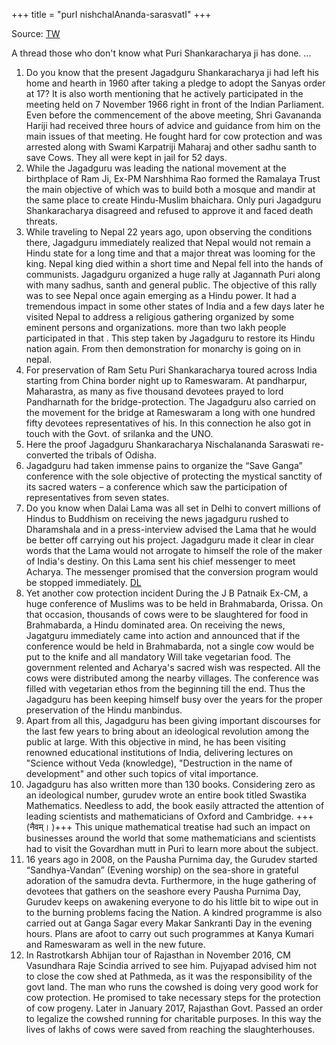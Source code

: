 +++
title = "purI nishchalAnanda-sarasvatI"
+++

Source: [TW](https://threadreaderapp.com/thread/1744387292201091584.html)

A thread those who don't know what Puri Shankaracharya ji has done. ...

1. Do you know that the present Jagadguru Shankaracharya ji had left his home and hearth in 1960 after taking a pledge to adopt the Sanyas order at 17? It is also worth mentioning that he actively participated in the meeting held on 7 November 1966 right in front of the Indian Parliament. Even before the commencement of the above meeting, Shri Gavananda Hariji had received three hours of advice and guidance from him on the main issues of that meeting. He fought hard for cow protection and was arrested along with Swami Karpatriji Maharaj and other sadhu santh to save Cows. They all were kept in jail for 52 days.
2. While the Jagadguru was leading the national movement at the birthplace of Ram Ji, Ex-PM Narshhima Rao formed the Ramalaya Trust the main objective of which was to build both a mosque and mandir at the same place to create Hindu-Muslim bhaichara. Only puri Jagadguru Shankaracharya disagreed and refused to approve it and faced death threats.
3. While traveling to Nepal 22 years ago, upon observing the conditions there, Jagadguru immediately realized that Nepal would not remain a Hindu state for a long time and that a major threat was looming for the king. Nepal king died within a short time and Nepal fell into the hands of communists. Jagadguru organized a huge rally at Jagannath Puri along with many sadhus, santh and general public. The objective of this rally was to see Nepal once again emerging as a Hindu power. It had a tremendous impact in some other states of India and a few days later he visited Nepal to address a religious gathering
   organized by some eminent persons and organizations. more than two lakh people participated in that . This step taken by Jagadguru to restore its Hindu nation again. From then demonstration for monarchy is going on in nepal.
4. For preservation of Ram Setu Puri Shankaracharya toured across India starting from China border night up to Rameswaram. At pandharpur, Maharastra, as many as five thousand devotees prayed to lord Pandharnath for the bridge-protection. The Jagadguru also carried on the movement for the bridge at Rameswaram a long with one hundred fifty devotees representatives of his. In this connection he also got in touch with the Govt. of srilanka and the UNO.
5. Here the proof Jagadguru Shankaracharya Nischalananda Saraswati re-converted the tribals of Odisha.
6. Jagadguru had taken immense pains to organize the “Save Ganga” conference with the sole objective of protecting the mystical sanctity of its sacred waters – a conference which saw the participation of representatives from seven states.
7. Do you know when Dalai Lama was all set in Delhi to convert millions of Hindus to Buddhism on receiving the news jagadguru rushed to Dharamshala and in a press-interview advised the Lama that he would be better off carrying out his project. Jagadguru made it clear in clear words that the Lama would not arrogate to himself the role of the maker of India's destiny. On this Lama sent his chief messenger to meet Acharya. The messenger promised that the conversion program would be stopped immediately. [DL](https://tibet.net/press-statement-his-holiness-the-dalai-lama-has-no-plans-of-conversion-of-hindus-to-buddhism/)
8. Yet another cow protection incident During the J B Patnaik Ex-CM, a huge conference of Muslims was to be held in Brahmabarda, Orissa. On that occasion, thousands of cows were to be slaughtered for food in Brahmabarda, a Hindu dominated area. On receiving the news, Jagatguru immediately came into action and announced that if the conference would be held in Brahmabarda, not a single cow would be put to the knife and all mandatory Will take vegetarian food. The government relented and Acharya's sacred wish was respected. All the cows were distributed among the nearby villages. The conference was filled with vegetarian ethos from the beginning till the end. Thus the Jagadguru has been keeping himself busy over the years for the proper preservation of the Hindu manbindus. 
9. Apart from all this, Jagadguru has been giving important discourses for the last few years to bring about an ideological revolution among the public at large. With this objective in mind, he has been visiting renowned educational institutions of India, delivering lectures on "Science without Veda (knowledge), "Destruction in the name of development" and other such topics of vital importance.
10. Jagadguru has also written more than 130 books. Considering zero as an ideological number, gurudev wrote an entire book titled Swastika Mathematics. Needless to add, the book easily attracted the attention of leading scientists and mathematicians of Oxford and Cambridge. +++(नैवम्। )+++ This unique mathematical treatise had such an impact on businesses around the world that some mathematicians and scientists had to visit the Govardhan mutt in Puri to learn more about the subject. 
11. 16 years ago in 2008, on the Pausha Purnima day, the Gurudev started “Sandhya-Vandan” (Evening worship) on the sea-shore in grateful adoration of the samudra devta. Furthermore, in the huge gathering of devotees that gathers on the seashore every Pausha Purnima Day, Gurudev keeps on awakening everyone to do his little bit to wipe out in to the burning problems facing the Nation. A kindred programme is also carried out at Ganga Sagar every Makar Sankranti Day in the evening hours. Plans are afoot to carry out such programmes at Kanya Kumari and Rameswaram as well in the new future.
12. In Rastrotkarsh Abhijan tour of Rajasthan in November 2016, CM Vasundhara Raje Scindia arrived to see him. Pujyapad advised him not to close the cow shed at Pathmeda, as it was the responsibility of the govt land. The man who runs the cowshed is doing very good work for cow protection. He promised to take necessary steps for the protection of cow progeny. Later in January 2017, Rajasthan Govt. Passed an order to legalize the cowshed running for charitable purposes. In this way the lives of lakhs of cows were saved from reaching the slaughterhouses. 
